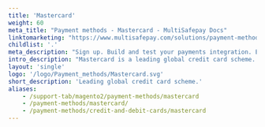 ```yaml
---
title: 'Mastercard'
weight: 60
meta_title: "Payment methods - Mastercard - MultiSafepay Docs"
linktomarketing: "https://www.multisafepay.com/solutions/payment-methods/mastercard"
childlist: '.'
meta_description: "Sign up. Build and test your payments integration. Explore our products and services. Use our API reference, SDKs, and wrappers. Get support."
intro_description: "Mastercard is a leading global credit card scheme. An additional layer of security is provided by SecureCode (Mastercard's version of 3D Secure), which requires cardholders to verify their identity."
layout: 'single'
logo: '/logo/Payment_methods/Mastercard.svg' 
short_description: 'Leading global credit card scheme.'
aliases:
    - /support-tab/magento2/payment-methods/mastercard
    - /payment-methods/mastercard/
    - /payment-methods/credit-and-debit-cards/mastercard
---
```






